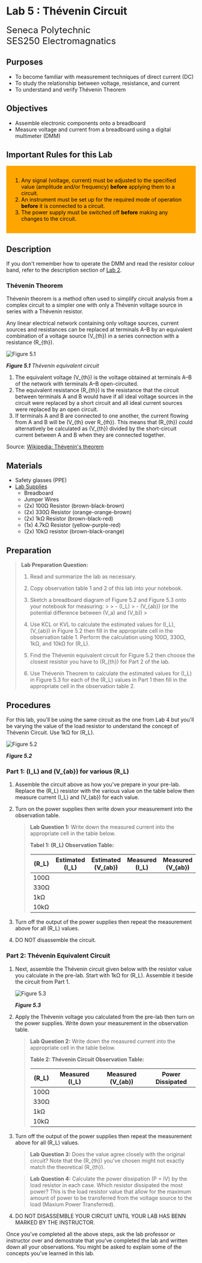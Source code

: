 # Lab 5 : Thévenin Circuit

<font size="5">
Seneca Polytechnic</br>
SES250 Electromagnatics
</font>

## Purposes
- To become familiar with measurement techniques of direct current (DC)
- To study the relationship between voltage, resistance, and current
- To understand and verify Thévenin Theorem

## Objectives
- Assemble electronic components onto a breadboard
- Measure voltage and current from a breadboard using a digital multimeter (DMM)

## Important Rules for this Lab

<div style="padding: 15px; border: 1px solid orange; background-color: orange; color: black;">
<ol>
<li>Any signal (voltage, current) must be adjusted to the specified value (amplitude and/or frequency) <strong>before</strong> applying them to a circuit.</li>
<li>An instrument must be set up for the required mode of operation <strong>before</strong> it is connected to a circuit.</li>
<li>The power supply must be switched off <strong>before</strong> making any changes to the circuit.</li>
</ol>
</div>

## Description

If you don't remember how to operate the DMM and read the resistor colour band, refer to the description section of [Lab 2](lab2.md).

### Thévenin Theorem

Thévenin theorem is a method often used to simplify circuit analysis from a complex circuit to a simpler one with only a Thévenin voltage source in series with a Thévenin resistor.

Any linear electrical network containing only voltage sources, current sources and resistances can be replaced at terminals A–B by an equivalent combination of a voltage source \(V_{th}\) in a series connection with a resistance \(R_{th}\).

![Figure 5.1](lab5-thevenin.png)

***Figure 5.1** Thévenin equivalent circuit*

1. The equivalent voltage \(V_{th}\) is the voltage obtained at terminals A–B of the network with terminals A–B open-circuited.
1. The equivalent resistance \(R_{th}\) is the resistance that the circuit between terminals A and B would have if all ideal voltage sources in the circuit were replaced by a short circuit and all ideal current sources were replaced by an open circuit.
1. If terminals A and B are connected to one another, the current flowing from A and B will be \(V_{th} over R_{th}\). This means that \(R_{th}\) could alternatively be calculated as \(V_{th}\) divided by the short-circuit current between A and B when they are connected together.

Source: [Wikipedia: Thévenin's theorem](https://en.wikipedia.org/wiki/Th%C3%A9venin%27s_theorem)

## Materials
- Safety glasses (PPE)
- [Lab Supplies](supplies.md)
    - Breadboard
    - Jumper Wires
    - (2x) 100Ω Resistor (brown-black-brown)
    - (2x) 330Ω Resistor (orange-orange-brown)
    - (2x) 1kΩ Resistor (brown-black-red)
    - (1x) 4.7kΩ Resistor (yellow-purple-red)
    - (2x) 10kΩ resistor (brown-black-orange)

## Preparation

> **Lab Preparation Question:**
>
> 1. Read and summarize the lab as necessary.
> 1. Copy observation table 1 and 2 of this lab into your notebook.
> 1. Sketch a breadboard diagram of Figure 5.2 and Figure 5.3 onto your notebook for measuring:
    >
    >   - \(I_L\)
    >   - \(V_{ab}\) (or the potential difference between \(V_a\) and \(V_b\))
    >
>
> 1. Use KCL or KVL to calculate the estimated values for \(I_L\), \(V_{ab}\) in Figure 5.2 then fill in the appropriate cell in the observation table 1. Perform the calculation using 100Ω, 330Ω, 1kΩ, and 10kΩ for \(R_L\).
> 1. Find the Thévenin equivalent circuit for Figure 5.2 then choose the closest resistor you have to \(R_{th}\) for Part 2 of the lab.
> 1. Use Thévenin Theorem to calculate the estimated values for \(I_L\) in Figure 5.3 for each of the \(R_L\) values in Part 1 then fill in the appropriate cell in the observation table 2.

## Procedures

For this lab, you'll be using the same circuit as the one from Lab 4 but you'll be varying the value of the load resistor to understand the concept of Thévenin Circuit. Use 1kΩ for \(R_L\).

![Figure 5.2](lab4-circuit.png)

***Figure 5.2***

### Part 1: \(I_L\) and \(V_{ab}\) for various \(R_L\)

1. Assemble the circuit above as how you've prepare in your pre-lab. Replace the \(R_L\) resistor with the various value on the table below then measure current \(I_L\) and \(V_{ab}\) for each value.
1. Turn on the power supplies then write down your measurement into the observation table.

    > **Lab Question 1:** Write down the measured current into the appropriate cell in the table below.
    >
    > **Tabel 1: \(R_L\) Observation Table:**
    >
    > |\(R_L\)|Estimated \(I_L\)|Estimated \(V_{ab}\)|Measured \(I_L\)|Measured \(V_{ab}\)|
    > |---|---|---|---|---|
    > |100Ω|||||
    > |330Ω|||||
    > |1kΩ|||||
    > |10kΩ|||||

1. Turn off the output of the power supplies then repeat the measurement above for all \(R_L\) values.

1. DO NOT disassemble the circuit.

### Part 2: Thévenin Equivalent Circuit

1. Next, assemble the Thévenin circuit given below with the resistor value you calculate in the pre-lab. Start with 1kΩ for \(R_L\). Assemble it beside the circuit from Part 1.

    ![Figure 5.3](lab5-thevenin-circuit.png)

    ***Figure 5.3***

1. Apply the Thévenin voltage you calculated from the pre-lab then turn on the power supplies. Write down your measurement in the observation table.

    > **Lab Question 2:** Write down the measured current into the appropriate cell in the table below.
    >
    > **Table 2: Thévenin Circuit Observation Table:**
    >
    > |\(R_L\)|Measured \(I_L\)|Measured \(V_{ab}\)|Power Dissipated|
    > |---|---|---|---|
    > |100Ω||||
    > |330Ω||||
    > |1kΩ||||
    > |10kΩ||||

1. Turn off the output of the power supplies then repeat the measurement above for all \(R_L\) values.

    > **Lab Question 3:** Does the value agree closely with the original circuit? Note that the \(R_{th}\) you've chosen might not exactly match the theoretical \(R_{th}\).

    > **Lab Question 4:** Calculate the power dissipation \(P = IV\) by the load resistor in each case. Which resistor dissipated the most power? This is the load resistor value that allow for the maximum amount of power to be transferred from the voltage source to the load (Maxium Power Transferred).

1. DO NOT DISASSEMBLE YOUR CIRCUIT UNTIL YOUR LAB HAS BENN MARKED BY THE INSTRUCTOR.

Once you've completed all the above steps, ask the lab professor or instructor over and demostrate that you've completed the lab and written down all your observations. You might be asked to explain some of the concepts you've learned in this lab.